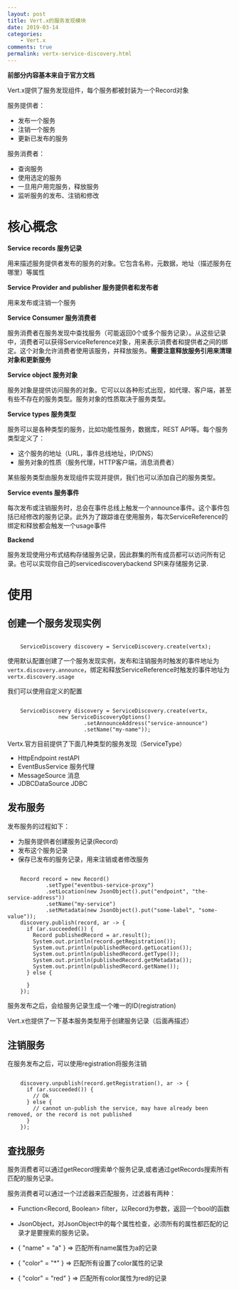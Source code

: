 ```yaml
---
layout: post
title: Vert.x的服务发现模块
date: 2019-03-14
categories:
    - Vert.x
comments: true
permalink: vertx-service-discovery.html
---
```

**前部分内容基本来自于官方文档**

Vert.x提供了服务发现组件，每个服务都被封装为一个Record对象

服务提供者：

- 发布一个服务
- 注销一个服务
- 更新已发布的服务

服务消费者：

- 查询服务
- 使用选定的服务
- 一旦用户用完服务，释放服务
- 监听服务的发布、注销和修改

# 核心概念
**Service records 服务记录**

用来描述服务提供者发布的服务的对象。它包含名称，元数据，地址（描述服务在哪里）等属性

**Service Provider and publisher 服务提供者和发布者**

用来发布或注销一个服务

**Service Consumer 服务消费者**

服务消费者在服务发现中查找服务（可能返回0个或多个服务记录）。从这些记录中，消费者可以获得ServiceReference对象，用来表示消费者和提供者之间的绑定。这个对象允许消费者使用该服务，并释放服务。**需要注意释放服务引用来清理对象和更新服务**

**Service object 服务对象**

服务对象是提供访问服务的对象。它可以以各种形式出现，如代理、客户端，甚至有些不存在的服务类型。服务对象的性质取决于服务类型。

**Service types 服务类型**

服务可以是各种类型的服务，比如功能性服务，数据库，REST API等。每个服务类型定义了：
​	
- 这个服务的地址（URL，事件总线地址，IP/DNS）
- 服务对象的性质（服务代理，HTTP客户端，消息消费者）

某些服务类型由服务发现组件实现并提供，我们也可以添加自己的服务类型。

**Service events 服务事件**

每次发布或注销服务时，总会在事件总线上触发一个announce事件。这个事件包括已经修改的服务记录。此外为了跟踪谁在使用服务，每次ServiceReference的绑定和释放都会触发一个usage事件


**Backend**

服务发现使用分布式结构存储服务记录，因此群集的所有成员都可以访问所有记录。也可以实现你自己的servicediscoverybackend SPI来存储服务记录.

# 使用
## 创建一个服务发现实例
<pre class="line-numbers "><code class="language-java">
	ServiceDiscovery discovery = ServiceDiscovery.create(vertx);
</code></pre>
使用默认配置创建了一个服务发现实例，发布和注销服务时触发的事件地址为`vertx.discovery.announce`，绑定和释放ServiceReference时触发的事件地址为`vertx.discovery.usage`

我们可以使用自定义的配置
<pre class="line-numbers "><code class="language-java">
    ServiceDiscovery discovery = ServiceDiscovery.create(vertx,
                new ServiceDiscoveryOptions()
                        .setAnnounceAddress("service-announce")
                        .setName("my-name"));
</code></pre>

Vertx.官方目前提供了下面几种类型的服务发现（ServiceType）

- HttpEndpoint restAPI
- EventBusService  服务代理
- MessageSource 消息
- JDBCDataSource JDBC

## 发布服务
发布服务的过程如下：

- 为服务提供者创建服务记录(Record)
- 发布这个服务记录
- 保存已发布的服务记录，用来注销或者修改服务
<pre class="line-numbers "><code class="language-java">
    Record record = new Record()
            .setType("eventbus-service-proxy")
            .setLocation(new JsonObject().put("endpoint", "the-service-address"))
            .setName("my-service")
            .setMetadata(new JsonObject().put("some-label", "some-value"));
    discovery.publish(record, ar -> {
      if (ar.succeeded()) {
        Record publishedRecord = ar.result();
        System.out.println(record.getRegistration());
        System.out.println(publishedRecord.getLocation());
        System.out.println(publishedRecord.getType());
        System.out.println(publishedRecord.getMetadata());
        System.out.println(publishedRecord.getName());
      } else {

      }
    });
</code></pre>
服务发布之后，会给服务记录生成一个唯一的ID(registration)

Vert.x也提供了一下基本服务类型用于创建服务记录（后面再描述）

## 注销服务
在服务发布之后，可以使用registration将服务注销
<pre class="line-numbers "><code class="language-java">
	discovery.unpublish(record.getRegistration(), ar -> {
	  if (ar.succeeded()) {
	    // Ok
	  } else {
	    // cannot un-publish the service, may have already been removed, or the record is not published
	  }
	});
</code></pre>
## 查找服务
服务消费者可以通过getRecord搜索单个服务记录,或者通过getRecords搜索所有匹配的服务记录。

服务消费者可以通过一个过滤器来匹配服务，过滤器有两种：

- Function<Record, Boolean> filter，以Record为参数，返回一个bool的函数
- JsonObject，对JsonObject中的每个属性检查，必须所有的属性都匹配的记录才是要搜索的服务记录。

- { "name" = "a" } => 匹配所有name属性为a的记录
- { "color" = "*" } => 匹配所有设置了color属性的记录
- { "color" = "red" } => 匹配所有color属性为red的记录